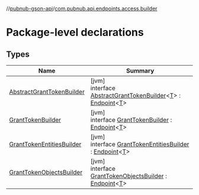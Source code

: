 //[pubnub-gson-api](../../index.md)/[com.pubnub.api.endpoints.access.builder](index.md)

# Package-level declarations

## Types

| Name | Summary |
|---|---|
| [AbstractGrantTokenBuilder](-abstract-grant-token-builder/index.md) | [jvm]<br>interface [AbstractGrantTokenBuilder](-abstract-grant-token-builder/index.md)&lt;[T](-abstract-grant-token-builder/index.md)&gt; : [Endpoint](../com.pubnub.api.endpoints/-endpoint/index.md)&lt;[T](../com.pubnub.api.endpoints/-endpoint/index.md)&gt; |
| [GrantTokenBuilder](-grant-token-builder/index.md) | [jvm]<br>interface [GrantTokenBuilder](-grant-token-builder/index.md) : [Endpoint](../com.pubnub.api.endpoints/-endpoint/index.md)&lt;[T](../com.pubnub.api.endpoints/-endpoint/index.md)&gt; |
| [GrantTokenEntitiesBuilder](-grant-token-entities-builder/index.md) | [jvm]<br>interface [GrantTokenEntitiesBuilder](-grant-token-entities-builder/index.md) : [Endpoint](../com.pubnub.api.endpoints/-endpoint/index.md)&lt;[T](../com.pubnub.api.endpoints/-endpoint/index.md)&gt; |
| [GrantTokenObjectsBuilder](-grant-token-objects-builder/index.md) | [jvm]<br>interface [GrantTokenObjectsBuilder](-grant-token-objects-builder/index.md) : [Endpoint](../com.pubnub.api.endpoints/-endpoint/index.md)&lt;[T](../com.pubnub.api.endpoints/-endpoint/index.md)&gt; |
